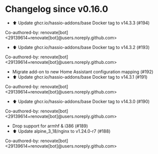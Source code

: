# Changelog since v0.16.0
- ⬆️ Update ghcr.io/hassio-addons/base Docker tag to v14.3.3 (#194)

Co-authored-by: renovate[bot] <29139614+renovate[bot]@users.noreply.github.com> 
- ⬆️ Update ghcr.io/hassio-addons/base Docker tag to v14.3.2 (#193)

Co-authored-by: renovate[bot] <29139614+renovate[bot]@users.noreply.github.com> 
- Migrate add-on to new Home Assistant configuration mapping (#192) 
- ⬆️ Update ghcr.io/hassio-addons/base Docker tag to v14.3.1 (#191)

Co-authored-by: renovate[bot] <29139614+renovate[bot]@users.noreply.github.com> 
- ⬆️ Update ghcr.io/hassio-addons/base Docker tag to v14.3.0 (#190)

Co-authored-by: renovate[bot] <29139614+renovate[bot]@users.noreply.github.com> 
- Drop support for armhf & i386 (#189) 
- ⬆️ Update alpine_3_18/nginx to v1.24.0-r7 (#188)

Co-authored-by: renovate[bot] <29139614+renovate[bot]@users.noreply.github.com> 
